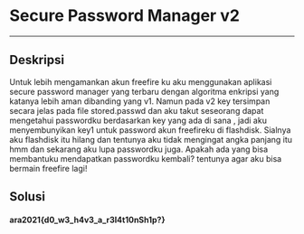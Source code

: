 # Secure Password Manager v2
---
## Deskripsi
Untuk lebih mengamankan akun freefire ku aku menggunakan aplikasi secure password manager yang terbaru dengan algoritma enkripsi yang katanya lebih aman dibanding yang v1. Namun pada v2 key tersimpan secara jelas pada file stored.passwd dan aku takut seseorang dapat mengetahui passwordku berdasarkan key yang ada di sana , jadi aku menyembunyikan key1 untuk password akun freefireku di flashdisk. Sialnya aku flashdisk itu hilang dan tentunya aku tidak mengingat angka panjang itu hmm dan sekarang aku lupa passwordku juga. Apakah ada yang bisa membantuku mendapatkan passwordku kembali? tentunya agar aku bisa bermain freefire lagi!
## Solusi

#### ara2021{d0_w3_h4v3_a_r3l4t10nSh1p?}